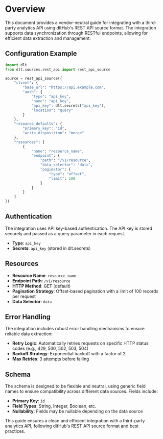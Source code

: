 # Overview

This document provides a vendor-neutral guide for integrating with a third-party analytics API using dltHub's REST API source format. The integration supports data synchronization through RESTful endpoints, allowing for efficient data extraction and management.

## Configuration Example

```python
import dlt
from dlt.sources.rest_api import rest_api_source

source = rest_api_source({
    "client": {
        "base_url": "https://api.example.com",
        "auth": {
            "type": "api_key",
            "name": "api_key",
            "api_key": dlt.secrets["api_key"],
            "location": "query"
        }
    },
    "resource_defaults": {
        "primary_key": "id",
        "write_disposition": "merge"
    },
    "resources": [
        {
            "name": "resource_name",
            "endpoint": {
                "path": "/v1/resource",
                "data_selector": "data",
                "paginator": {
                    "type": "offset",
                    "limit": 100
                }
            }
        }
    ]
})
```

## Authentication

The integration uses API key-based authentication. The API key is stored securely and passed as a query parameter in each request.

- **Type**: `api_key`
- **Secrets**: `api_key` (stored in dlt.secrets)

## Resources

- **Resource Name**: `resource_name`
- **Endpoint Path**: `/v1/resource`
- **HTTP Method**: GET (default)
- **Pagination Strategy**: Offset-based pagination with a limit of 100 records per request
- **Data Selector**: `data`

## Error Handling

The integration includes robust error handling mechanisms to ensure reliable data extraction:

- **Retry Logic**: Automatically retries requests on specific HTTP status codes (e.g., 429, 500, 502, 503, 504)
- **Backoff Strategy**: Exponential backoff with a factor of 2
- **Max Retries**: 3 attempts before failing

## Schema

The schema is designed to be flexible and neutral, using generic field names to ensure compatibility across different data sources. Fields include:

- **Primary Key**: `id`
- **Field Types**: String, Integer, Boolean, etc.
- **Nullability**: Fields may be nullable depending on the data source

This guide ensures a clean and efficient integration with a third-party analytics API, following dltHub's REST API source format and best practices.